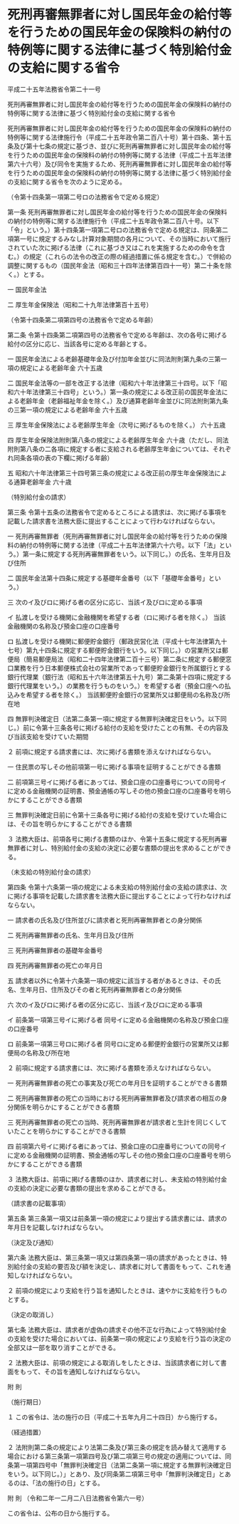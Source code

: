 # 死刑再審無罪者に対し国民年金の給付等を行うための国民年金の保険料の納付の特例等に関する法律に基づく特別給付金の支給に関する省令

平成二十五年法務省令第二十一号

死刑再審無罪者に対し国民年金の給付等を行うための国民年金の保険料の納付の特例等に関する法律に基づく特別給付金の支給に関する省令

死刑再審無罪者に対し国民年金の給付等を行うための国民年金の保険料の納付の特例等に関する法律施行令（平成二十五年政令第二百八十号）第十四条、第十五条及び第十七条の規定に基づき、並びに死刑再審無罪者に対し国民年金の給付等を行うための国民年金の保険料の納付の特例等に関する法律（平成二十五年法律第六十六号）及び同令を実施するため、死刑再審無罪者に対し国民年金の給付等を行うための国民年金の保険料の納付の特例等に関する法律に基づく特別給付金の支給に関する省令を次のように定める。

（令第十四条第一項第二号ロの法務省令で定める規定）

第一条 死刑再審無罪者に対し国民年金の給付等を行うための国民年金の保険料の納付の特例等に関する法律施行令（平成二十五年政令第二百八十号。以下「令」という。）第十四条第一項第二号ロの法務省令で定める規定は、同条第二項第一号に規定するみなし計算対象期間の各月について、その当時において施行されていた次に掲げる法律（これに基づき又はこれを実施するための命令を含む。）の規定（これらの法令の改正の際の経過措置に係る規定を含む。）で併給の調整に関するもの（国民年金法（昭和三十四年法律第百四十一号）第二十条を除く。）とする。

一 国民年金法

二 厚生年金保険法（昭和二十九年法律第百十五号）

（令第十四条第二項第四号の法務省令で定める年齢）

第二条 令第十四条第二項第四号の法務省令で定める年齢は、次の各号に掲げる給付の区分に応じ、当該各号に定める年齢とする。

一 国民年金法による老齢基礎年金及び付加年金並びに同法附則第九条の三第一項の規定による老齢年金 六十五歳

二 国民年金法等の一部を改正する法律（昭和六十年法律第三十四号。以下「昭和六十年法律第三十四号」という。）第一条の規定による改正前の国民年金法による老齢年金（老齢福祉年金を除く。）及び通算老齢年金並びに同法附則第九条の三第一項の規定による老齢年金 六十五歳

三 厚生年金保険法による老齢厚生年金（次号に掲げるものを除く。） 六十五歳

四 厚生年金保険法附則第八条の規定による老齢厚生年金 六十歳（ただし、同法附則第八条の二各項に規定する者に支給される老齢厚生年金については、それぞれ同条各項の表の下欄に掲げる年齢）

五 昭和六十年法律第三十四号第三条の規定による改正前の厚生年金保険法による通算老齢年金 六十歳

（特別給付金の請求）

第三条 令第十五条の法務省令で定めるところによる請求は、次に掲げる事項を記載した請求書を法務大臣に提出することによって行わなければならない。

一 死刑再審無罪者（死刑再審無罪者に対し国民年金の給付等を行うための保険料の納付の特例等に関する法律（平成二十五年法律第六十六号。以下「法」という。）第一条に規定する死刑再審無罪者をいう。以下同じ。）の氏名、生年月日及び住所

二 国民年金法第十四条に規定する基礎年金番号（以下「基礎年金番号」という。）

三 次のイ及びロに掲げる者の区分に応じ、当該イ及びロに定める事項

イ 払渡しを受ける機関に金融機関を希望する者（ロに掲げる者を除く。） 当該金融機関の名称及び預金口座の口座番号

ロ 払渡しを受ける機関に郵便貯金銀行（郵政民営化法（平成十七年法律第九十七号）第九十四条に規定する郵便貯金銀行をいう。以下同じ。）の営業所又は郵便局（簡易郵便局法（昭和二十四年法律第二百十三号）第二条に規定する郵便窓口業務を行う日本郵便株式会社の営業所であって郵便貯金銀行を所属銀行とする銀行代理業（銀行法（昭和五十六年法律第五十九号）第二条第十四項に規定する銀行代理業をいう。）の業務を行うものをいう。）を希望する者（預金口座への払込みを希望する者を除く。） 当該郵便貯金銀行の営業所又は郵便局の名称及び所在地

四 無罪判決確定日（法第二条第一項に規定する無罪判決確定日をいう。以下同じ。）前に令第十三条各号に掲げる給付の支給を受けたことの有無、その内容及び当該支給を受けていた期間

２ 前項に規定する請求書には、次に掲げる書類を添えなければならない。

一 住民票の写しその他前項第一号に掲げる事項を証明することができる書類

二 前項第三号イに掲げる者にあっては、預金口座の口座番号についての同号イに定める金融機関の証明書、預金通帳の写しその他の預金口座の口座番号を明らかにすることができる書類

三 無罪判決確定日前に令第十三条各号に掲げる給付の支給を受けていた場合には、その旨を明らかにすることができる書類

３ 法務大臣は、前項各号に掲げる書類のほか、令第十五条に規定する死刑再審無罪者に対し、特別給付金の支給の決定に必要な書類の提出を求めることができる。

（未支給の特別給付金の請求）

第四条 令第十六条第一項の規定による未支給の特別給付金の支給の請求は、次に掲げる事項を記載した請求書を法務大臣に提出することによって行わなければならない。

一 請求者の氏名及び住所並びに請求者と死刑再審無罪者との身分関係

二 死刑再審無罪者の氏名、生年月日及び住所

三 死刑再審無罪者の基礎年金番号

四 死刑再審無罪者の死亡の年月日

五 請求者以外に令第十六条第一項の規定に該当する者があるときは、その氏名、生年月日、住所及びその者と死刑再審無罪者との身分関係

六 次のイ及びロに掲げる者の区分に応じ、当該イ及びロに定める事項

イ 前条第一項第三号イに掲げる者 同号イに定める金融機関の名称及び預金口座の口座番号

ロ 前条第一項第三号ロに掲げる者 同号ロに定める郵便貯金銀行の営業所又は郵便局の名称及び所在地

２ 前項に規定する請求書には、次に掲げる書類を添えなければならない。

一 死刑再審無罪者の死亡の事実及び死亡の年月日を証明することができる書類

二 死刑再審無罪者の死亡の当時における死刑再審無罪者及び請求者の相互の身分関係を明らかにすることができる書類

三 死刑再審無罪者の死亡の当時、死刑再審無罪者が請求者と生計を同じくしていたことを明らかにすることができる書類

四 前項第六号イに掲げる者にあっては、預金口座の口座番号についての同号イに定める金融機関の証明書、預金通帳の写しその他の預金口座の口座番号を明らかにすることができる書類

３ 法務大臣は、前項に掲げる書類のほか、請求者に対し、未支給の特別給付金の支給の決定に必要な書類の提出を求めることができる。

（請求書の記載事項）

第五条 第三条第一項又は前条第一項の規定により提出する請求書には、請求の年月日を記載しなければならない。

（決定及び通知）

第六条 法務大臣は、第三条第一項又は第四条第一項の請求があったときは、特別給付金の支給の要否及び額を決定し、請求者に対して書面をもって、これを通知しなければならない。

２ 前項の規定により支給を行う旨を通知したときは、速やかに支給を行うものとする。

（決定の取消し）

第七条 法務大臣は、請求者が虚偽の請求その他不正な行為によって特別給付金の支給を受けた場合においては、前条第一項の規定により支給を行う旨の決定の全部又は一部を取り消すことができる。

２ 法務大臣は、前項の規定による取消しをしたときは、当該請求者に対して書面をもって、その旨を通知しなければならない。

附 則

（施行期日）

１ この省令は、法の施行の日（平成二十五年九月二十四日）から施行する。

（経過措置）

２ 法附則第二条の規定により法第二条及び第三条の規定を読み替えて適用する場合における第三条第一項第四号及び第二項第三号の規定の適用については、同条第一項第四号中「無罪判決確定日（法第二条第一項に規定する無罪判決確定日をいう。以下同じ。）」とあり、及び同条第二項第三号中「無罪判決確定日」とあるのは、「法の施行の日」とする。

附 則 （令和二年一二月二八日法務省令第六一号）

この省令は、公布の日から施行する。
